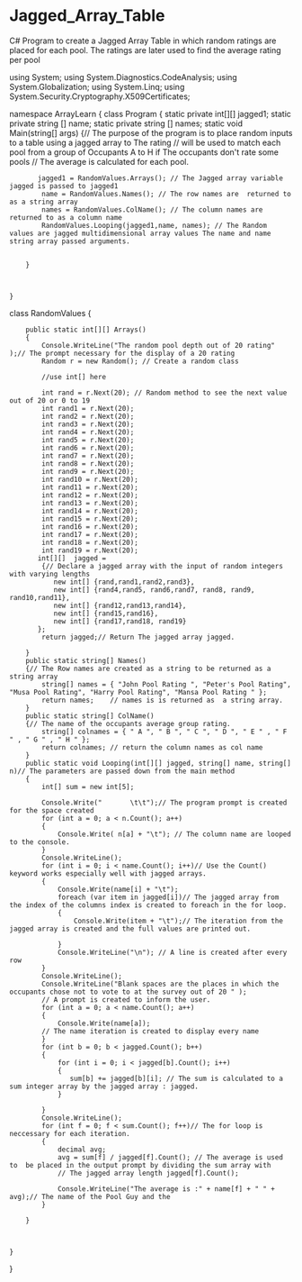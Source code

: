 # Jagged_Array_Table
C# Program to create a Jagged Array Table in which random ratings are placed for each pool. The ratings are later used to find the average rating per pool


using System;
using System.Diagnostics.CodeAnalysis;
using System.Globalization;
using System.Linq;
using System.Security.Cryptography.X509Certificates;

namespace ArrayLearn
{
    class Program
    {
       static private int[][] jagged1;
       static private string [] name;
       static private string [] names;
        static void Main(string[] args)
        {// The purpose of the program is to place random inputs to a table using a jagged array to  The rating 
            // will be used to match each pool from a group of Occupants A to H if The occupants don't rate some pools 
            // The average is calculated for each pool.

           jagged1 = RandomValues.Arrays(); // The Jagged array variable jagged is passed to jagged1
            name = RandomValues.Names(); // The row names are  returned to as a string array
            names = RandomValues.ColName(); // The column names are returned to as a column name
            RandomValues.Looping(jagged1,name, names); // The Random values are jagged multidimensional array values The name and name string array passed arguments.


        }

        

    }
   class RandomValues
    {

        public static int[][] Arrays()
        {
            Console.WriteLine("The random pool depth out of 20 rating" );// The prompt necessary for the display of a 20 rating
            Random r = new Random(); // Create a random class

            //use int[] here
            
            int rand = r.Next(20); // Random method to see the next value out of 20 or 0 to 19
            int rand1 = r.Next(20);
            int rand2 = r.Next(20);
            int rand3 = r.Next(20);
            int rand4 = r.Next(20);
            int rand5 = r.Next(20);
            int rand6 = r.Next(20);
            int rand7 = r.Next(20);
            int rand8 = r.Next(20);
            int rand9 = r.Next(20);
            int rand10 = r.Next(20);
            int rand11 = r.Next(20);
            int rand12 = r.Next(20);
            int rand13 = r.Next(20);
            int rand14 = r.Next(20);
            int rand15 = r.Next(20);
            int rand16 = r.Next(20);
            int rand17 = r.Next(20);
            int rand18 = r.Next(20);
            int rand19 = r.Next(20);
           int[][]  jagged =                                                         
            {// Declare a jagged array with the input of random integers  with varying lengths
               new int[] {rand,rand1,rand2,rand3},
               new int[] {rand4,rand5, rand6,rand7, rand8, rand9, rand10,rand11},
               new int[] {rand12,rand13,rand14},
               new int[] {rand15,rand16},
               new int[] {rand17,rand18, rand19}
           };
            return jagged;// Return The jagged array jagged.

        }
        public static string[] Names()
        {// The Row names are created as a string to be returned as a string array
            string[] names = { "John Pool Rating ", "Peter's Pool Rating", "Musa Pool Rating", "Harry Pool Rating", "Mansa Pool Rating " };
            return names;    // names is is returned as  a string array.
        }
        public static string[] ColName()
        {// The name of the occupants average group rating.
            string[] colnames = { " A ", " B ", " C ", " D ", " E " , " F " , " G " , " H " };
            return colnames; // return the column names as col name
        }
        public static void Looping(int[][] jagged, string[] name, string[] n)// The parameters are passed down from the main method
        {
            int[] sum = new int[5];

            Console.Write("       \t\t");// The program prompt is created for the space created
            for (int a = 0; a < n.Count(); a++)
            {
                Console.Write( n[a] + "\t"); // The column name are looped to the console.
            }
            Console.WriteLine();
            for (int i = 0; i < name.Count(); i++)// Use the Count() keyword works especially well with jagged arrays.
            {
                Console.Write(name[i] + "\t");
                foreach (var item in jagged[i])// The jagged array from the index of the columns index is created to foreach in the for loop.
                {
                    Console.Write(item + "\t");// The iteration from the jagged array is created and the full values are printed out.
                    
                }
                Console.WriteLine("\n"); // A line is created after every row
            }
            Console.WriteLine();
            Console.WriteLine("Blank spaces are the places in which the occupants chose not to vote to at the survey out of 20 " );
            // A prompt is created to inform the user.
            for (int a = 0; a < name.Count(); a++)
            {
                Console.Write(name[a]);
            // The name iteration is created to display every name 
            }
            for (int b = 0; b < jagged.Count(); b++)
            {
                for (int i = 0; i < jagged[b].Count(); i++)
                {
                   sum[b] += jagged[b][i]; // The sum is calculated to a sum integer array by the jagged array : jagged.
                }
            
            }
            Console.WriteLine();
            for (int f = 0; f < sum.Count(); f++)// The for loop is neccessary for each iteration.
            {
                decimal avg;
                avg = sum[f] / jagged[f].Count(); // The average is used to  be placed in the output prompt by dividing the sum array with 
                // The jagged array length jagged[f].Count();

                Console.WriteLine("The average is :" + name[f] + " " + avg);// The name of the Pool Guy and the 
            }

        }
        


    }

}
